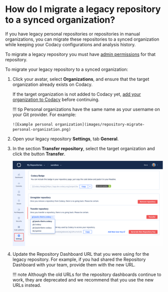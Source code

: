 # How do I migrate a legacy repository to a synced organization?

If you have legacy personal repositories or repositories in manual organizations, you can migrate these repositories to a synced organization while keeping your Codacy configurations and analysis history.

To migrate a legacy repository you must have [admin permissions](../../organizations/manual-organizations/administrative-permissions.md) for that repository.

To migrate your legacy repository to a synced organization:

1.  Click your avatar, select **Organizations**, and ensure that the target organization already exists on Codacy.

    If the target organization is not added to Codacy yet, [add your organization to Codacy](../../organizations/what-are-synced-organizations/#adding-an-organization) before continuing.

    !!! tip
        Personal organizations have the same name as your username on your Git provider. For example:

        ![Example personal organization](images/repository-migrate-personal-organization.png)

1.  Open your legacy repository **Settings**, tab **General**.

1.  In the section **Transfer repository**, select the target organization and click the button **Transfer**.

    ![Migrating your repository](images/repository-migrate.png)

1.  Update the Repository Dashboard URL that you were using for the legacy repository. For example, if you had shared the Repository Dashboard with your team, provide them with the new URL.

    !!! note
        Although the old URLs for the repository dashboards continue to work, they are deprecated and we recommend that you use the new URLs instead.
